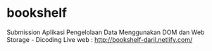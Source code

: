 # bookshelf
Submission Aplikasi Pengelolaan Data Menggunakan DOM dan Web Storage - Dicoding
Live web : http://bookshelf-daril.netlify.com/
